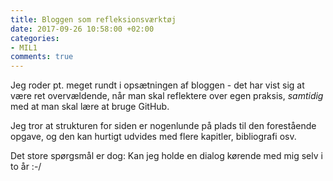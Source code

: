 ```yaml
---
title: Bloggen som refleksionsværktøj
date: 2017-09-26 10:58:00 +02:00
categories:
- MIL1
comments: true
---
```


Jeg roder pt. meget rundt i opsætningen af bloggen - det har vist sig at være ret overvældende, når man skal reflektere over egen praksis, *samtidig* med at man skal lære at bruge GitHub.

Jeg tror at strukturen for siden er nogenlunde på plads til den forestående opgave, og den kan hurtigt udvides med flere kapitler, bibliografi osv.

Det store spørgsmål er dog: Kan jeg holde en dialog kørende med mig selv i to år :-/